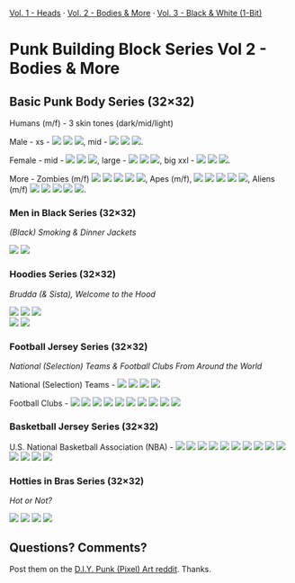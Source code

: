 
[Vol. 1 - Heads](https://github.com/cryptopunksnotdead/punks.blocks) ·
[Vol. 2 - Bodies & More](https://github.com/cryptopunksnotdead/punks.bodies) ·
[Vol. 3 - Black & White (1-Bit)](https://github.com/cryptopunksnotdead/punks.black)


# Punk Building Block Series  Vol 2 - Bodies & More


## Basic Punk Body Series (32×32)


Humans (m/f) - 3 skin tones (dark/mid/light)

Male -
xs - ![](basic/human1-male-xs.png)
![](basic/human2-male-xs.png)
![](basic/human3-male-xs.png),
mid -
![](basic/human1-male-m.png)
![](basic/human2-male-m.png)
![](basic/human3-male-m.png).


Female -
mid - ![](basic/human1-female-m.png)
![](basic/human2-female-m.png)
![](basic/human3-female-m.png),
large - ![](basic/human1-female-l.png)
![](basic/human2-female-l.png)
![](basic/human3-female-l.png),
big xxl -
![](basic/human1-female-xxl.png)
![](basic/human2-female-xxl.png)
![](basic/human3-female-xxl.png).



More -
Zombies (m/f)
![](basic/zombie-male-xs.png) ![](basic/zombie-male-m.png) ![](basic/zombie-female-m.png)  ![](basic/zombie-female-l.png) ![](basic/zombie-female-xxl.png),
Apes (m/f),
![](basic/ape-male-xs.png) ![](basic/ape-male-m.png) ![](basic/ape-female-m.png) ![](basic/ape-female-l.png) ![](basic/ape-female-xxl.png),
Aliens (m/f)
![](basic/alien-male-xs.png) ![](basic/alien-male-m.png) ![](basic/alien-female-m.png) ![](basic/alien-female-l.png) ![](basic/alien-female-xxl.png).



### Men in Black Series (32×32)

_(Black) Smoking & Dinner Jackets_

![](meninblack/suit1-black.png)
![](meninblack/suit2-black.png)


###  Hoodies Series (32×32)

_Brudda (& Sista), Welcome to the Hood_

![](hoodies/m/hoodie1-black.png)
![](hoodies/m/hoodie1-cream.png)
![](hoodies/m/hoodie1-sky.png) <br>
![](hoodies/m/hoodie2-dark.png)
![](hoodies/m/hoodie2-pharoah.png)




###  Football Jersey Series (32×32)

_National (Selection) Teams & Football Clubs From Around the World_

National (Selection) Teams -
![](football/argentina.png)
![](football/brazil.png)
![](football/france.png)
![](football/portugal.png)

Football Clubs -
![](football/arsenal.png)
![](football/liverpool.png)
![](football/manchester_city.png)
![](football/barcelona.png)
![](football/internazionale.png)
![](football/juventus.png)
![](football/lille.png)
![](football/bayern.png)
![](football/austria_wien.png)
![](football/rapid_wien.png)




### Basketball Jersey Series  (32×32)

U.S. National Basketball Association (NBA) -
![](basketball/atlanta_hawks.png)
![](basketball/boston_celtics.png)
![](basketball/brooklyn_nets.png)
![](basketball/charlotte_hornets.png)
![](basketball/chicago_bulls.png)
![](basketball/chicago_bulls2.png)
![](basketball/cleveland_cavaliers.png)
![](basketball/dallas_mavericks.png)
![](basketball/denver_nuggets.png)
![](basketball/golden_state_warriors.png)
![](basketball/golden_state_warriors2.png)
![](basketball/los_angeles_lakers.png)
![](basketball/los_angeles_lakers2.png)
![](basketball/new_york_knicks.png)





### Hotties in Bras Series (32×32)

_Hot or Not?_

![](hotties/bra-black.png)
![](hotties/bra-cyan.png)
![](hotties/bra-pink.png)
![](hotties/bra-yellow.png)




## Questions? Comments?

Post them on the [D.I.Y. Punk (Pixel) Art reddit](https://old.reddit.com/r/DIYPunkArt). Thanks.

